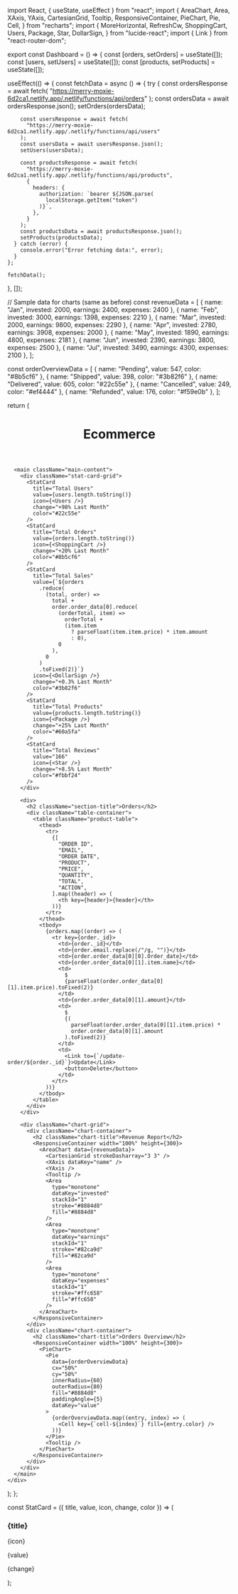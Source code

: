 import React, { useState, useEffect } from "react";
import {
  AreaChart,
  Area,
  XAxis,
  YAxis,
  CartesianGrid,
  Tooltip,
  ResponsiveContainer,
  PieChart,
  Pie,
  Cell,
} from "recharts";
import {
  MoreHorizontal,
  RefreshCw,
  ShoppingCart,
  Users,
  Package,
  Star,
  DollarSign,
} from "lucide-react";
import { Link } from "react-router-dom";

export const Dashboard = () => {
  const [orders, setOrders] = useState([]);
  const [users, setUsers] = useState([]);
  const [products, setProducts] = useState([]);

  useEffect(() => {
    const fetchData = async () => {
      try {
        const ordersResponse = await fetch(
          "https://merry-moxie-6d2ca1.netlify.app/.netlify/functions/api/orders"
        );
        const ordersData = await ordersResponse.json();
        setOrders(ordersData);

        const usersResponse = await fetch(
          "https://merry-moxie-6d2ca1.netlify.app/.netlify/functions/api/users"
        );
        const usersData = await usersResponse.json();
        setUsers(usersData);

        const productsResponse = await fetch(
          "https://merry-moxie-6d2ca1.netlify.app/.netlify/functions/api/products",
          {
            headers: {
              authorization: `bearer ${JSON.parse(
                localStorage.getItem("token")
              )}`,
            },
          }
        );
        const productsData = await productsResponse.json();
        setProducts(productsData);
      } catch (error) {
        console.error("Error fetching data:", error);
      }
    };

    fetchData();
  }, []);

  // Sample data for charts (same as before)
  const revenueData = [
    { name: "Jan", invested: 2000, earnings: 2400, expenses: 2400 },
    { name: "Feb", invested: 3000, earnings: 1398, expenses: 2210 },
    { name: "Mar", invested: 2000, earnings: 9800, expenses: 2290 },
    { name: "Apr", invested: 2780, earnings: 3908, expenses: 2000 },
    { name: "May", invested: 1890, earnings: 4800, expenses: 2181 },
    { name: "Jun", invested: 2390, earnings: 3800, expenses: 2500 },
    { name: "Jul", invested: 3490, earnings: 4300, expenses: 2100 },
  ];

  const orderOverviewData = [
    { name: "Pending", value: 547, color: "#8b5cf6" },
    { name: "Shipped", value: 398, color: "#3b82f6" },
    { name: "Delivered", value: 605, color: "#22c55e" },
    { name: "Cancelled", value: 249, color: "#ef4444" },
    { name: "Refunded", value: 176, color: "#f59e0b" },
  ];

  return (
    <div className="dashboard">
      <header className="header page-heading">
        <div className="header-content">
          <h1 className="header-title">Ecommerce</h1>
        </div>
      </header>

      <main className="main-content">
        <div className="stat-card-grid">
          <StatCard
            title="Total Users"
            value={users.length.toString()}
            icon={<Users />}
            change="+98% Last Month"
            color="#22c55e"
          />
          <StatCard
            title="Total Orders"
            value={orders.length.toString()}
            icon={<ShoppingCart />}
            change="+20% Last Month"
            color="#8b5cf6"
          />
          <StatCard
            title="Total Sales"
            value={`${orders
              .reduce(
                (total, order) =>
                  total +
                  order.order_data[0].reduce(
                    (orderTotal, item) =>
                      orderTotal +
                      (item.item
                        ? parseFloat(item.item.price) * item.amount
                        : 0),
                    0
                  ),
                0
              )
              .toFixed(2)}`}
            icon={<DollarSign />}
            change="+0.3% Last Month"
            color="#3b82f6"
          />
          <StatCard
            title="Total Products"
            value={products.length.toString()}
            icon={<Package />}
            change="+25% Last Month"
            color="#60a5fa"
          />
          <StatCard
            title="Total Reviews"
            value="166"
            icon={<Star />}
            change="+8.5% Last Month"
            color="#fbbf24"
          />
        </div>

        <div>
          <h2 className="section-title">Orders</h2>
          <div className="table-container">
            <table className="product-table">
              <thead>
                <tr>
                  {[
                    "ORDER ID",
                    "EMAIL",
                    "ORDER DATE",
                    "PRODUCT",
                    "PRICE",
                    "QUANTITY",
                    "TOTAL",
                    "ACTION",
                  ].map((header) => (
                    <th key={header}>{header}</th>
                  ))}
                </tr>
              </thead>
              <tbody>
                {orders.map((order) => (
                  <tr key={order._id}>
                    <td>{order._id}</td>
                    <td>{order.email.replace(/"/g, "")}</td>
                    <td>{order.order_data[0][0].Order_date}</td>
                    <td>{order.order_data[0][1].item.name}</td>
                    <td>
                      $
                      {parseFloat(order.order_data[0][1].item.price).toFixed(2)}
                    </td>
                    <td>{order.order_data[0][1].amount}</td>
                    <td>
                      $
                      {(
                        parseFloat(order.order_data[0][1].item.price) *
                        order.order_data[0][1].amount
                      ).toFixed(2)}
                    </td>
                    <td>
                      <Link to={`/update-order/${order._id}`}>Update</Link>
                      <button>Delete</button>
                    </td>
                  </tr>
                ))}
              </tbody>
            </table>
          </div>
        </div>

        <div className="chart-grid">
          <div className="chart-container">
            <h2 className="chart-title">Revenue Report</h2>
            <ResponsiveContainer width="100%" height={300}>
              <AreaChart data={revenueData}>
                <CartesianGrid strokeDasharray="3 3" />
                <XAxis dataKey="name" />
                <YAxis />
                <Tooltip />
                <Area
                  type="monotone"
                  dataKey="invested"
                  stackId="1"
                  stroke="#8884d8"
                  fill="#8884d8"
                />
                <Area
                  type="monotone"
                  dataKey="earnings"
                  stackId="1"
                  stroke="#82ca9d"
                  fill="#82ca9d"
                />
                <Area
                  type="monotone"
                  dataKey="expenses"
                  stackId="1"
                  stroke="#ffc658"
                  fill="#ffc658"
                />
              </AreaChart>
            </ResponsiveContainer>
          </div>
          <div className="chart-container">
            <h2 className="chart-title">Orders Overview</h2>
            <ResponsiveContainer width="100%" height={300}>
              <PieChart>
                <Pie
                  data={orderOverviewData}
                  cx="50%"
                  cy="50%"
                  innerRadius={60}
                  outerRadius={80}
                  fill="#8884d8"
                  paddingAngle={5}
                  dataKey="value"
                >
                  {orderOverviewData.map((entry, index) => (
                    <Cell key={`cell-${index}`} fill={entry.color} />
                  ))}
                </Pie>
                <Tooltip />
              </PieChart>
            </ResponsiveContainer>
          </div>
        </div>
      </main>
    </div>
  );
};

const StatCard = ({ title, value, icon, change, color }) => (
  <div className="stat-card" style={{ backgroundColor: color }}>
    <div className="stat-card-header">
      <h3 className="stat-card-title">{title}</h3>
      {icon}
    </div>
    <p className="stat-card-value">{value}</p>
    <p className="stat-card-change">{change}</p>
  </div>
);
